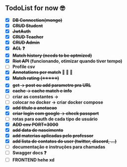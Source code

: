 ## TodoList for now :nerd_face:

- [x] <strong><strike>DB Connection(mongo)</strike>
- [x] <strike>CRUD Student</strike>
- [x] <strike>JwtAuth</strike> 
- [x] <strike>CRUD Teacher</strike>
- [x] <strike>CRUD Admin</strike>
- [x] <strike>ACL</strike> :question:
- [x] <strike>Match history (needs to be optmized)</strike>
- [x] <strike>Riot API</strike> (funcionando, otimizar quando tiver tempo)
- [ ] Profile csv
- [x] <strike>Annotations per match</strike> :small_red_triangle: :small_red_triangle: :small_red_triangle:
- [x] <strike>Match rating (:star::star::star::star::star:)</strike>
- [x] <strike>get  -> post  ou add parametro pra URL</strike>
- [x] <strike>cache -> cache match e info</strike>
- [ ] criar as constantes  -> 
- [ ] colocar no docker -> criar docker compose
- [x] <strike>add titulo a anotacao</strike>
- [x] <strike>criar login com google -> check passport</strike>
- [ ] rotas para oauth de cada tipo de usuário
- [x] <strike>ADD env PORT=3000</strike>
- [x] <strike>add data de nascimento</strike>
- [x] <strike>add materias aplicadas pelo professor</strike>
- [x] <strike>add lista de contatos do user (twitter, discord, ...)</strike>
- [ ] documentação e instruções para chamadas
- [ ] Swagger docs :question:
- [ ] FRONTEND hehe xd
</strong>